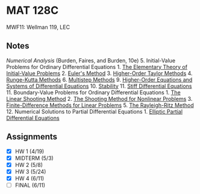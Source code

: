 # MAT 128C
MWF11: Wellman 119, LEC
## Notes
*Numerical Analysis* (Burden, Faires, and Burden, 10e)
5. Initial-Value Problems for Ordinary Differential Equations
	1. [The Elementary Theory of Initial-Value Problems](../notes/ordinary-differential-equations.md#ivp-theory)
	2. [Euler's Method](../notes/euler-s-method.md)
	3. [Higher-Order Taylor Methods](../notes/taylor-method.md)
	4. [Runge-Kutta Methods](../notes/runge-kutta-method.md)
	6. [Multistep Methods](../notes/multistep-method)
	9. [Higher-Order Equations and Systems of Differential Equations](../notes/ordinary-differential-equations.md#ivp-theory)
	10. [Stability](../notes/ordinary-differential-equations.md#ivp-theory)
	11. [Stiff Differential Equations](../notes/ordinary-differential-equations.md#ivp-theory)
11. Boundary-Value Problems for Ordinary Differential Equations
	1. [The Linear Shooting Method](../notes/shooting-method.md#linear-shooting)
	2. [The Shooting Method for Nonlinear Problems](../notes/shooting-method.md#nonlinear-shooting)
	3. [Finite-Difference Methods for Linear Problems](../notes/finite-differences.md#BVPs)
	5. [The Rayleigh-Ritz Method](../notes/rayleigh-ritz-method.md)
12. Numerical Solutions to Partial Differential Equations
	1. [Elliptic Partial Differential Equations](../notes/finite-differences.md#PDEs)
## Assignments
- [x] HW 1 (4/19)
- [x] MIDTERM (5/3)
- [x] HW 2 (5/8)
- [x] HW 3 (5/24)
- [x] HW 4 (6/11)
- [ ] FINAL (6/11)